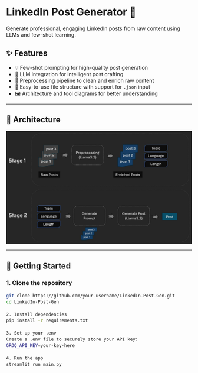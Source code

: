 # LinkedIn Post Generator 🚀

Generate professional, engaging LinkedIn posts from raw content using LLMs and few-shot learning.

## ✨ Features

- 💡 Few-shot prompting for high-quality post generation
- 🤖 LLM integration for intelligent post crafting
- 📄 Preprocessing pipeline to clean and enrich raw content
- 📂 Easy-to-use file structure with support for `.json` input
- 🖼️ Architecture and tool diagrams for better understanding

---

## 🧠 Architecture

![Architecture](resources/architecture.jpg)

---

## 🚀 Getting Started

### 1. Clone the repository

```bash
git clone https://github.com/your-username/LinkedIn-Post-Gen.git
cd LinkedIn-Post-Gen

2. Install dependencies
pip install -r requirements.txt

3. Set up your .env
Create a .env file to securely store your API key:
GROQ_API_KEY=your-key-here

4. Run the app
streamlit run main.py
